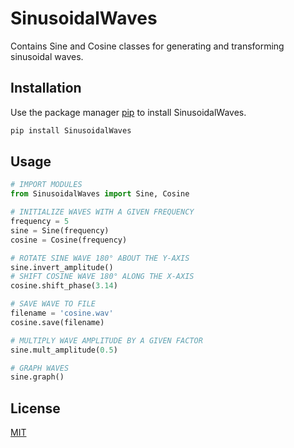 # SinusoidalWaves
Contains Sine and Cosine classes for generating and transforming sinusoidal waves.

## Installation
Use the package manager [pip](https://pip.pypa.io/en/stable/) to install SinusoidalWaves.
```bash
pip install SinusoidalWaves
```

## Usage
```python
# IMPORT MODULES
from SinusoidalWaves import Sine, Cosine

# INITIALIZE WAVES WITH A GIVEN FREQUENCY
frequency = 5
sine = Sine(frequency)
cosine = Cosine(frequency)

# ROTATE SINE WAVE 180° ABOUT THE Y-AXIS
sine.invert_amplitude()
# SHIFT COSINE WAVE 180° ALONG THE X-AXIS
cosine.shift_phase(3.14)

# SAVE WAVE TO FILE
filename = 'cosine.wav'
cosine.save(filename)

# MULTIPLY WAVE AMPLITUDE BY A GIVEN FACTOR
sine.mult_amplitude(0.5)

# GRAPH WAVES
sine.graph()
```

## License
[MIT](https://choosealicense.com/licenses/mit/)
